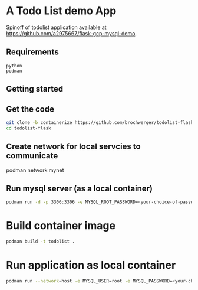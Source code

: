 # A Todo List demo App
Spinoff of todolist application available at https://github.com/a2975667/flask-gcp-mysql-demo. 

## Requirements

```
python
podman 
```

## Getting started

## Get the code
```bash
git clone -b containerize https://github.com/brochwerger/todolist-flask
cd todolist-flask
```

## Create network for local servcies to communicate
podman network mynet

## Run mysql server (as a local container) 
```bash
podman run -d -p 3306:3306 -e MYSQL_ROOT_PASSWORD=<your-choice-of-password> --name mysql mysql
```

# Build container image
```bash
podman build -t todolist .
```

# Run application as local container

```bash
podman run --network=host -e MYSQL_USER=root -e MYSQL_PASSWORD=<your-choice-of-password> -e MYSQL_DB=todo -e MYSQL_HOST=127.0.1.1 --name todolist todolist
```